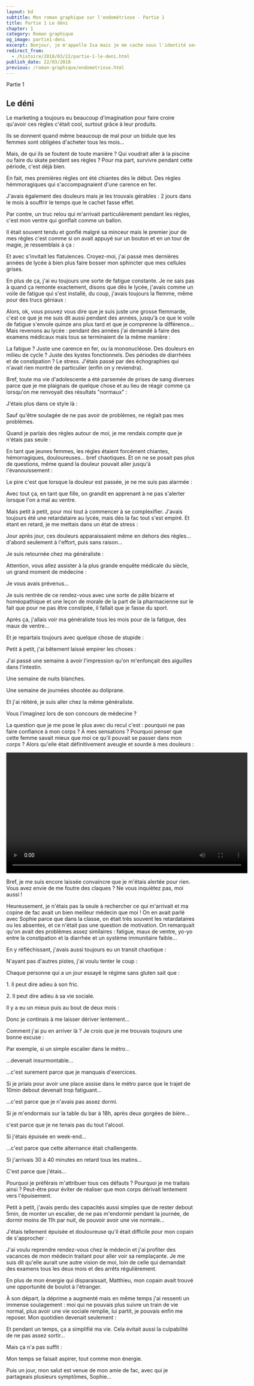 ```yaml
---
layout: bd
subtitle: Mon roman graphique sur l'endométriose - Partie 1
title: Partie 1 Le déni
chapter: 1
category: Roman graphique
og_image: partie1-deni
excerpt: Bonjour, je m'appelle Isa mais je me cache sous l'identité secrète d'Endonymous. Tu vois, il m'est arrivé 2-3 petites bricoles ces dernières années, et comme je sais un peu gribouiller j'ai voulu en faire une BD ! Pour la lire tu es au bon endroit, c'est la première partie de Deux ans plus tard ! Bonne lecture !
redirect_from:
  - /histoire/2018/03/22/partie-1-le-deni.html
publish_date: 22/03/2018
previous: /roman-graphique/endometriose.html
---
```


<div class="bd-inside">
  <div class="entete">
    <span class="h3">Partie 1</span>
    <h2 class="title">Le déni</h2>
  </div>
  <p>Le marketing a toujours eu beaucoup d'imagination pour faire croire qu'avoir ces règles c'était cool, surtout grâce à leur produits.</p>
  <p>Ils se donnent quand même beaucoup de mal pour un bidule que les femmes sont obligées d'acheter tous les mois…</p>
  <p>Mais, de qui ils se foutent de toute manière ? Qui voudrait aller à la piscine ou faire du skate pendant ses règles ? Pour ma part, survivre pendant cette période, c'est déjà bien.</p>
  <p>En fait, mes premières règles ont été chiantes dès le début. Des règles hémmoragiques qui s'accompagnaient d'une carence en fer.</p>
  <p>J'avais également des douleurs mais je les trouvais gérables : 2 jours dans le mois à souffrir le temps que le cachet fasse effet.</p>
  <p>Par contre, un truc relou qui m'arrivait particulièrement pendant les règles, c'est mon ventre qui gonflait comme un ballon.</p>
  <p>Il était souvent tendu et gonflé malgré sa minceur mais le premier jour de mes règles c'est comme si on avait appuyé sur un bouton et en un tour de magie, je ressemblais à ça :</p>
  <p>Et avec s'invitait les flatulences. Croyez-moi, j'ai passé mes dernières années de lycée à bien plus faire bosser mon sphincter que mes cellules grises.</p>
  <p>En plus de ça, j'ai eu toujours une sorte de fatigue constante. Je ne sais pas à quand ça remonte exactement, disons que dès le lycée, j'avais comme un voile de fatigue qui s'est installé, du coup, j'avais toujours la flemme, même pour des trucs géniaux :</p>
  <p>Alors, ok, vous pouvez vous dire que je suis juste une grosse flemmarde, c'est ce que je me suis dit aussi pendant des années, jusqu'à ce que le voile de fatigue s'envole quinze ans plus tard et que je comprenne la différence… Mais revenons au lycée : pendant des années j'ai demandé à faire des examens médicaux mais tous se terminaient de la même manière :</p>
  <p>La fatigue ? Juste une carence en fer, ou la mononucléose. Des douleurs en milieu de cycle ? Juste des kystes fonctionnels. Des périodes de diarrhées et de constipation ? Le stress. J'étais passé par des échographies qui n'avait rien montré de particulier (enfin on y reviendra).</p>
  <p>Bref, toute ma vie d'adolescente a été parsemée de prises de sang diverses parce que je me plaignais de quelque chose et au lieu de réagir comme ça lorsqu'on me renvoyait des résultats "normaux" :</p>
  <p>J'étais plus dans ce style là :</p>
  <p>Sauf qu'être soulagée de ne pas avoir de problèmes, ne réglait pas mes problèmes.</p>
  <p>Quand je parlais des règles autour de moi, je me rendais compte que je n'étais pas seule :</p>
  <p>En tant que jeunes femmes, les règles étaient forcément chiantes, hémorragiques, douloureuses… bref chaotiques. Et on ne se posait pas plus de questions, même quand la douleur pouvait aller jusqu'à l'évanouissement :</p>
  <p>Le pire c'est que lorsque la douleur est passée, je ne me suis pas alarmée :</p>
  <p>Avec tout ça, en tant que fille, on grandit en apprenant à ne pas s'alerter lorsque l'on a mal au ventre.</p>
  <p>Mais petit à petit, pour moi tout à commencer à se complexifier. J'avais toujours été une retardataire au lycée, mais dès la fac tout s'est empiré. Et étant en retard, je me mettais dans un état de stress :</p>
  <p>Jour après jour, ces douleurs apparaissaient même en dehors des règles… d'abord seulement à l'effort, puis sans raison…</p>
  <p>Je suis retournée chez ma généraliste :</p>
  <p>Attention, vous allez assister à la plus grande enquête médicale du siècle, un grand moment de médecine :</p>
  <p>Je vous avais prévenus…</p>
  <p>Je suis rentrée de ce rendez-vous avec une sorte de pâte bizarre et homéopathique et une leçon de morale de la part de la pharmacienne sur le fait que pour ne pas être constipée, il fallait que je fasse du sport.</p>
  <p>Après ça, j'allais voir ma généraliste tous les mois pour de la fatigue, des maux de ventre…</p>
  <p>Et je repartais toujours avec quelque chose de stupide :</p>
  <p>Petit à petit, j'ai bêtement laissé empirer les choses :</p>
  <p>J'ai passé une semaine à avoir l'impression qu'on m'enfonçait des aiguilles dans l'intestin.</p>
  <p>Une semaine de nuits blanches.</p>
  <p>Une semaine de journées shootée au doliprane.</p>
  <p>Et j'ai réitéré, je suis aller chez la même généraliste.</p>
  <p>Vous l'imaginez lors de son concours de médecine ?</p>
  <p>La question que je me pose le plus avec du recul c'est : pourquoi ne pas faire confiance à mon corps ? À mes sensations ? Pourquoi penser que cette femme savait mieux que moi ce qu'il pouvait se passer dans mon corps ? Alors qu'elle était définitivement aveugle et sourde à mes douleurs :</p>
  <video loop autoplay width="644">
    <source src="/assets/roman-graphique/partie7-la-depression/taupe.mp4">
  </video>
  <p>Bref, je me suis encore laissée convaincre que je m'étais alertée pour rien. Vous avez envie de me foutre des claques ? Ne vous inquiètez pas, moi aussi !</p>
  <p>Heureusement, je n'étais pas la seule à rechercher ce qui m'arrivait et ma copine de fac avait un bien meilleur médecin que moi ! On en avait parlé avec Sophie parce que dans la classe, on était très souvent les retardataires ou les absentes, et ce n'était pas une question de motivation. On remarquait qu'on avait des problèmes assez similaires : fatigue, maux de ventre, yo-yo entre la constipation et la diarrhée et un système immunitaire faible…</p>
  <p>En y réfléchissant, j'avais aussi toujours eu un transit chaotique :</p>
  <p>N'ayant pas d'autres pistes, j'ai voulu tenter le coup :</p>
  <p>Chaque personne qui a un jour essayé le régime sans gluten sait que :</p>
  <p>1. Il peut dire adieu à son fric.</p>
  <p>2. Il peut dire adieu à sa vie sociale.</p>
  <p>Il y a eu un mieux puis au bout de deux mois :</p>
  <p>Donc je continais à me laisser dériver lentement…</p>
  <p>Comment j'ai pu en arriver là ? Je crois que je me trouvais toujours une bonne excuse :</p>
  <p>Par exemple, si un simple escalier dans le métro…</p>
  <p>…devenait insurmontable…</p>
  <p>…c'est surement parce que je manquais d'exercices.</p>
  <p>Si je priais pour avoir une place assise dans le métro parce que le trajet de 10min debout devenait trop fatiguant…</p>
  <p>…c'est parce que je n'avais pas assez dormi.</p>
  <p>Si je m'endormais sur la table du bar à 18h, après deux gorgées de bière…</p>
  <p>c'est parce que je ne tenais pas du tout l'alcool.</p>
  <p>Si j'étais épuisée en week-end…</p>
  <p>…c'est parce que cette alternance était challengente.</p>
  <p>Si j'arrivais 30 à 40 minutes en retard tous les matins…</p>
  <p>C'est parce que j'étais…</p>
  <p>Pourquoi je préférais m'attribuer tous ces défauts ? Pourquoi je me traitais ainsi ? Peut-être pour éviter de réaliser que mon corps dérivait lentement vers l'épuisement.</p>
  <p>Petit à petit, j'avais perdu des capacités aussi simples que de rester debout 5min, de monter un escalier, de ne pas m'endormir pendant la journée, de dormir moins de 11h par nuit, de pouvoir avoir une vie normale…</p>
  <p>J'étais tellement épuisée et douloureuse qu'il était difficile pour mon copain de s'approcher :</p>
  <p>J'ai voulu reprendre rendez-vous chez le médecin et j'ai profiter des vacances de mon médecin traitant pour aller voir sa remplaçante. Je me suis dit qu'elle aurait une autre vision de moi, loin de celle qui demandait des examens tous les deux mois et des arrêts régulièrement.</p>
  <p>En plus de mon énergie qui disparaissait, Matthieu, mon copain avait trouvé une opportunité de boulot à l'étranger.</p>
  <p>À son départ, la déprime a augmenté mais en même temps j'ai ressenti un immense soulagement : moi qui ne pouvais plus suivre un train de vie normal, plus avoir une vie sociale remplie, lui partit, je pouvais enfin me reposer. Mon quotidien devenait seulement :</p>
  <p>Et pendant un temps, ça a simplifié ma vie. Cela évitait aussi la culpabilité de ne pas assez sortir…</p>
  <p>Mais ça n'a pas suffit :</p>
  <p>Mon temps se faisait aspirer, tout comme mon énergie.</p>
  <p>Puis un jour, mon salut est venue de mon amie de fac, avec qui je partageais plusieurs symptômes, Sophie…</p>
</div>